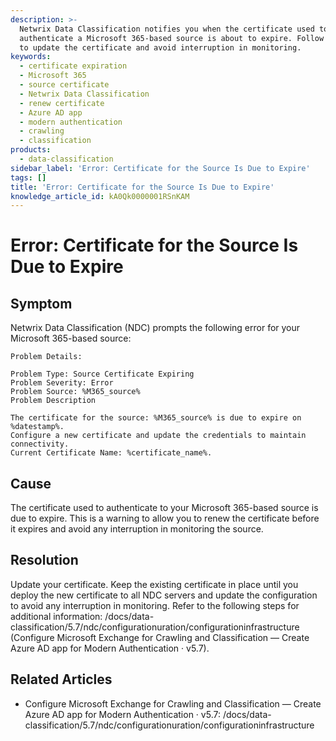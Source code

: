 ```yaml
---
description: >-
  Netwrix Data Classification notifies you when the certificate used to
  authenticate a Microsoft 365-based source is about to expire. Follow the steps
  to update the certificate and avoid interruption in monitoring.
keywords:
  - certificate expiration
  - Microsoft 365
  - source certificate
  - Netwrix Data Classification
  - renew certificate
  - Azure AD app
  - modern authentication
  - crawling
  - classification
products:
  - data-classification
sidebar_label: 'Error: Certificate for the Source Is Due to Expire'
tags: []
title: 'Error: Certificate for the Source Is Due to Expire'
knowledge_article_id: kA0Qk0000001RSnKAM
---
```


# Error: Certificate for the Source Is Due to Expire

## Symptom

Netwrix Data Classification (NDC) prompts the following error for your Microsoft 365-based source:

```text
Problem Details:

Problem Type: Source Certificate Expiring
Problem Severity: Error
Problem Source: %M365_source%
Problem Description
    
The certificate for the source: %M365_source% is due to expire on %datestamp%.
Configure a new certificate and update the credentials to maintain connectivity.
Current Certificate Name: %certificate_name%.
```

## Cause

The certificate used to authenticate to your Microsoft 365-based source is due to expire. This is a warning to allow you to renew the certificate before it expires and avoid any interruption in monitoring the source.

## Resolution

Update your certificate. Keep the existing certificate in place until you deploy the new certificate to all NDC servers and update the configuration to avoid any interruption in monitoring. Refer to the following steps for additional information: /docs/data-classification/5.7/ndc/configurationuration/configurationinfrastructure (Configure Microsoft Exchange for Crawling and Classification — Create Azure AD app for Modern Authentication · v5.7).

## Related Articles

- Configure Microsoft Exchange for Crawling and Classification — Create Azure AD app for Modern Authentication · v5.7: /docs/data-classification/5.7/ndc/configurationuration/configurationinfrastructure
